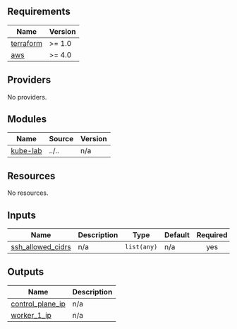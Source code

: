 <!-- BEGIN_TF_DOCS -->
## Requirements

| Name | Version |
|------|---------|
| <a name="requirement_terraform"></a> [terraform](#requirement\_terraform) | >= 1.0 |
| <a name="requirement_aws"></a> [aws](#requirement\_aws) | >= 4.0 |

## Providers

No providers.

## Modules

| Name | Source | Version |
|------|--------|---------|
| <a name="module_kube-lab"></a> [kube-lab](#module\_kube-lab) | ../.. | n/a |

## Resources

No resources.

## Inputs

| Name | Description | Type | Default | Required |
|------|-------------|------|---------|:--------:|
| <a name="input_ssh_allowed_cidrs"></a> [ssh\_allowed\_cidrs](#input\_ssh\_allowed\_cidrs) | n/a | `list(any)` | n/a | yes |

## Outputs

| Name | Description |
|------|-------------|
| <a name="output_control_plane_ip"></a> [control\_plane\_ip](#output\_control\_plane\_ip) | n/a |
| <a name="output_worker_1_ip"></a> [worker\_1\_ip](#output\_worker\_1\_ip) | n/a |
<!-- END_TF_DOCS -->
